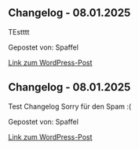 ## Changelog - 08.01.2025

TEstttt

Gepostet von: Spaffel

[Link zum WordPress-Post](https://spaffel.vip/?p=208)

## Changelog - 08.01.2025

Test Changelog Sorry für den Spam :(

Gepostet von: Spaffel

[Link zum WordPress-Post](https://spaffel.vip/?p=206)



